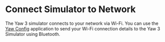 # Connect Simulator to Network

The Yaw 3 simulator connects to your network via Wi-Fi. You can use the [Yaw Config](../../software/yawvrconfig.md#connecting-your-simulator-to-wifi) application to send your Wi-Fi connection details to the Yaw 3 Simulator using Bluetooth.